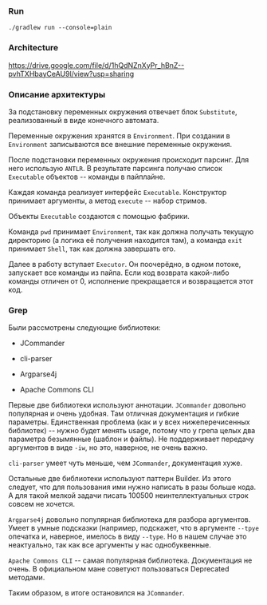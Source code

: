 ### Run ###

`./gradlew run --console=plain`

### Architecture ###

https://drive.google.com/file/d/1hQdNZnXyPr_hBnZ--pvhTXHbayCeAU9l/view?usp=sharing

### Описание архитектуры ###

За подстановку переменных окружения отвечает блок `Substitute`, реализованный в виде конечного автомата. 

Переменные окружения хранятся в `Environment`. При создании в `Environment` записываются все внешние переменные окружения.

После подстановки переменных окружения происходит парсинг. Для него использую `ANTLR`. В результате парсинга получаю список `Executable` объектов -- команды в пайплайне.

Каждая команда реализует интерфейс `Executable`. Конструктор принимает аргументы, а метод `execute` -- набор стримов.

Объекты `Executable` создаются с помощью фабрики.

Команда `pwd` принимает `Environment`, так как должна получать текущую директорию (а логика её получения находится там), а команда `exit` принимает `Shell`, так как должна завершать его.

Далее в работу вступает `Executor`. Он поочерёдно, в одном потоке, запускает все команды из пайпа. Если код возврата какой-либо команды отличен от 0, исполнение прекращается и возвращается этот код.

### Grep ###

Были рассмотрены следующие библиотеки:

* JCommander

* cli-parser

* Argparse4j

* Apache Commons CLI

Первые две библиотеки используют аннотации. `JCommander` довольно популярная и очень удобная. Там отличная документация и гибкие параметры. Единственная проблема (как и у всех нижеперечисенных библиотек) -- нужно будет менять usage, потому что у грепа целых два параметра безымянные (шаблон и файлы). Не поддерживает передачу аргументов в виде `-iw`, но это, наверное, не очень важно. 

`cli-parser` умеет чуть меньше, чем `JCommander`, документация хуже.

Остальные две библиотеки используют паттерн Builder. Из этого следует, что для пользования ими нужно написать в разы больше кода. А для такой мелкой задачи писать 100500 неинтеллектуальных строк совсем не хочется. 

`Argparse4j` довольно популярная библиотека для разбора аргументов. Умеет в умные подсказки (например, подскажет, что в аргументе `--tpye` опечатка и, наверное, имелось в виду `--type`. Но в нашем случае это неактуально, так как все аргументы у нас однобуквенные.

`Apache Commons CLI`  -- самая популярная библиотека. Документация не очень. В официальном мане советуют пользоваться Deprecated методами.

Таким образом, в итоге остановился на `JCommander`.
